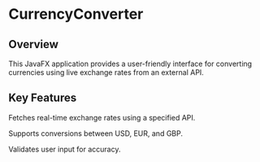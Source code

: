 # CurrencyConverter

## Overview

This JavaFX application provides a user-friendly interface for converting currencies using live exchange rates from an external API.

## Key Features

Fetches real-time exchange rates using a specified API.

Supports conversions between USD, EUR, and GBP.

Validates user input for accuracy.



